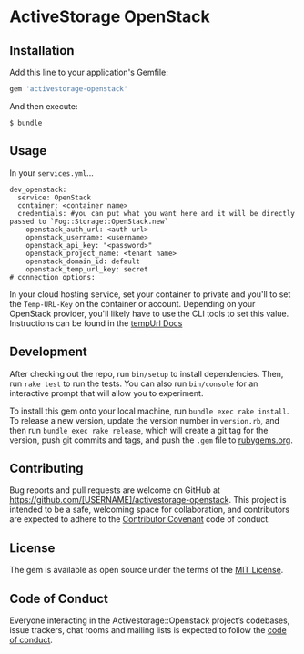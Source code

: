 # ActiveStorage OpenStack

## Installation

Add this line to your application's Gemfile:

```ruby
gem 'activestorage-openstack'
```

And then execute:

    $ bundle

## Usage

In your `services.yml`...

```
dev_openstack:
  service: OpenStack
  container: <container name>
  credentials: #you can put what you want here and it will be directly passed to `Fog::Storage::OpenStack.new`
    openstack_auth_url: <auth url>
    openstack_username: <username>
    openstack_api_key: "<password>"
    openstack_project_name: <tenant name>
    openstack_domain_id: default
    openstack_temp_url_key: secret
# connection_options:
```

In your cloud hosting service, set your container to private and you'll to set
the `Temp-URL-Key` on the container or account. Depending on your OpenStack
provider, you'll likely have to use the CLI tools to set this value.
Instructions can be found in the [tempUrl
Docs](https://docs.openstack.org/swift/latest/api/temporary_url_middleware.html#secret-keys)

## Development

After checking out the repo, run `bin/setup` to install dependencies. Then, run
`rake test` to run the tests. You can also run `bin/console` for an interactive
prompt that will allow you to experiment.

To install this gem onto your local machine, run `bundle exec rake install`. To
release a new version, update the version number in `version.rb`, and then run
`bundle exec rake release`, which will create a git tag for the version, push
git commits and tags, and push the `.gem` file to
[rubygems.org](https://rubygems.org).

## Contributing

Bug reports and pull requests are welcome on GitHub at
https://github.com/[USERNAME]/activestorage-openstack. This project is intended
to be a safe, welcoming space for collaboration, and contributors are expected
to adhere to the [Contributor Covenant](http://contributor-covenant.org) code of
conduct.

## License

The gem is available as open source under the terms of the [MIT
License](http://opensource.org/licenses/MIT).

## Code of Conduct

Everyone interacting in the Activestorage::Openstack project’s codebases, issue
trackers, chat rooms and mailing lists is expected to follow the [code of
conduct](https://github.com/[USERNAME]/activestorage-openstack/blob/master/CODE_OF_CONDUCT.md).
